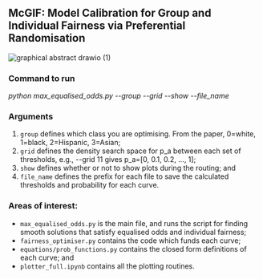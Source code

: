 ## McGIF: Model Calibration for Group and Individual Fairness via Preferential Randomisation

![graphical abstract drawio (1)](https://user-images.githubusercontent.com/49641102/232171673-076d60ad-b951-4962-8bb6-51dd32772f52.svg)

### Command to run

*python max_equalised_odds.py --group <int> --grid <int> --show <bool> --file_name <str>*

### Arguments

1. ```group``` defines which class you are optimising. From the paper, 0=white, 1=black, 2=Hispanic, 3=Asian;
2. ```grid``` defines the density search space for p_a between each set of thresholds, e.g., --grid 11 gives p_a=[0, 0.1, 0.2, ..., 1];
3. ```show``` defines whether or not to show plots during the routing; and
4. ```file_name``` defines the prefix for each file to save the calculated thresholds and probability for each curve.


### Areas of interest:

- ```max_equalised_odds.py``` is the main file, and runs the script for finding smooth solutions that satisfy equalised odds and individual fairness;
- ```fairness_optimiser.py``` contains the code which funds each curve;
- ```equations/prob_functions.py``` contains the closed form definitions of each curve; and
- ```plotter_full.ipynb``` contains all the plotting routines.

